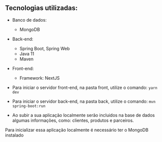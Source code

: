 ## Tecnologias utilizadas:

  - Banco de dados:
      - MongoDB
  - Back-end:
    - Spring Boot, Spring Web
    - Java 11
    - Maven

  - Front-end:
    - Framework: NextJS

    
- Para iniciar o servidor front-end, na pasta front, utilize o comando:
    `` yarn dev ``
- Para iniciar o servidor back-end, na pasta back, utilize o comando:
  `` mvn spring-boot:run  ``
- Ao subir a sua aplicação localmente serão incluidos na base de dados algumas informações, como: clientes, produtos e parceiros.


Para inicializar essa aplicação localmente é necessário ter o MongoDB instalado